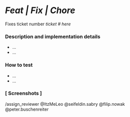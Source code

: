 # *Feat | Fix | Chore*

Fixes ticket number *ticket # here*

### Description and implementation details
- ...
- ...

### How to test
- ...
- ...

### [ Screenshots ]

/assign_reviewer @ItzMeLeo @seifeldin.sabry @filip.nowak @peter.buschenreiter
